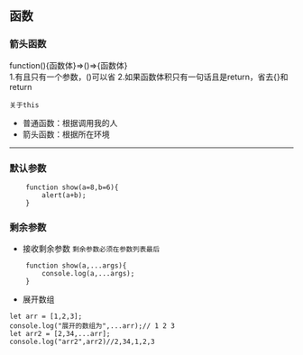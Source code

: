 ## 函数
### 箭头函数  
function(){函数体}=>()=>{函数体}  
1.有且只有一个参数，()可以省
2.如果函数体积只有一句话且是return，省去{}和return

`关于this`
* 普通函数：根据调用我的人
* 箭头函数：根据所在环境

---
### 默认参数
```
    function show(a=8,b=6){
        alert(a+b);
    }
```

### 剩余参数
* 接收剩余参数 `剩余参数必须在参数列表最后`
```
    function show(a,...args){
        console.log(a,...args);
    }
```
* 展开数组
```
let arr = [1,2,3]; 
console.log("展开的数组为",...arr);// 1 2 3
let arr2 = [2,34,...arr];
console.log("arr2",arr2)//2,34,1,2,3
```